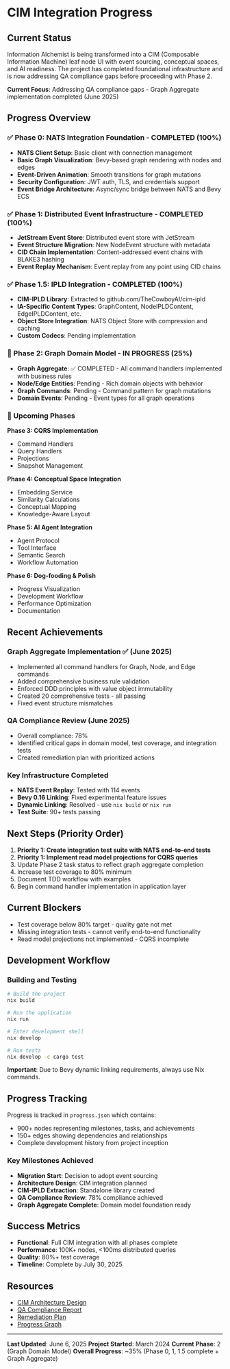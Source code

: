 # CIM Integration Progress

## Current Status

Information Alchemist is being transformed into a CIM (Composable Information Machine) leaf node UI with event sourcing, conceptual spaces, and AI readiness. The project has completed foundational infrastructure and is now addressing QA compliance gaps before proceeding with Phase 2.

**Current Focus**: Addressing QA compliance gaps - Graph Aggregate implementation completed (June 2025)

## Progress Overview

### ✅ Phase 0: NATS Integration Foundation - COMPLETED (100%)
- **NATS Client Setup**: Basic client with connection management
- **Basic Graph Visualization**: Bevy-based graph rendering with nodes and edges
- **Event-Driven Animation**: Smooth transitions for graph mutations
- **Security Configuration**: JWT auth, TLS, and credentials support
- **Event Bridge Architecture**: Async/sync bridge between NATS and Bevy ECS

### ✅ Phase 1: Distributed Event Infrastructure - COMPLETED (100%)
- **JetStream Event Store**: Distributed event store with JetStream
- **Event Structure Migration**: New NodeEvent structure with metadata
- **CID Chain Implementation**: Content-addressed event chains with BLAKE3 hashing
- **Event Replay Mechanism**: Event replay from any point using CID chains

### ✅ Phase 1.5: IPLD Integration - COMPLETED (100%)
- **CIM-IPLD Library**: Extracted to github.com/TheCowboyAI/cim-ipld
- **IA-Specific Content Types**: GraphContent, NodeIPLDContent, EdgeIPLDContent, etc.
- **Object Store Integration**: NATS Object Store with compression and caching
- **Custom Codecs**: Pending implementation

### 🚧 Phase 2: Graph Domain Model - IN PROGRESS (25%)
- **Graph Aggregate**: ✅ COMPLETED - All command handlers implemented with business rules
- **Node/Edge Entities**: Pending - Rich domain objects with behavior
- **Graph Commands**: Pending - Command pattern for graph mutations
- **Domain Events**: Pending - Event types for all graph operations

### 📅 Upcoming Phases

**Phase 3: CQRS Implementation**
- Command Handlers
- Query Handlers
- Projections
- Snapshot Management

**Phase 4: Conceptual Space Integration**
- Embedding Service
- Similarity Calculations
- Conceptual Mapping
- Knowledge-Aware Layout

**Phase 5: AI Agent Integration**
- Agent Protocol
- Tool Interface
- Semantic Search
- Workflow Automation

**Phase 6: Dog-fooding & Polish**
- Progress Visualization
- Development Workflow
- Performance Optimization
- Documentation

## Recent Achievements

### Graph Aggregate Implementation ✅ (June 2025)
- Implemented all command handlers for Graph, Node, and Edge commands
- Added comprehensive business rule validation
- Enforced DDD principles with value object immutability
- Created 20 comprehensive tests - all passing
- Fixed event structure mismatches

### QA Compliance Review (June 2025)
- Overall compliance: 78%
- Identified critical gaps in domain model, test coverage, and integration tests
- Created remediation plan with prioritized actions

### Key Infrastructure Completed
- **NATS Event Replay**: Tested with 114 events
- **Bevy 0.16 Linking**: Fixed experimental feature issues
- **Dynamic Linking**: Resolved - use `nix build` or `nix run`
- **Test Suite**: 90+ tests passing

## Next Steps (Priority Order)

1. **Priority 1: Create integration test suite with NATS end-to-end tests**
2. **Priority 1: Implement read model projections for CQRS queries**
3. Update Phase 2 task status to reflect graph aggregate completion
4. Increase test coverage to 80% minimum
5. Document TDD workflow with examples
6. Begin command handler implementation in application layer

## Current Blockers

- Test coverage below 80% target - quality gate not met
- Missing integration tests - cannot verify end-to-end functionality
- Read model projections not implemented - CQRS incomplete

## Development Workflow

### Building and Testing
```bash
# Build the project
nix build

# Run the application
nix run

# Enter development shell
nix develop

# Run tests
nix develop -c cargo test
```

**Important**: Due to Bevy dynamic linking requirements, always use Nix commands.

## Progress Tracking

Progress is tracked in `progress.json` which contains:
- 900+ nodes representing milestones, tasks, and achievements
- 150+ edges showing dependencies and relationships
- Complete development history from project inception

### Key Milestones Achieved
- **Migration Start**: Decision to adopt event sourcing
- **Architecture Design**: CIM integration planned
- **CIM-IPLD Extraction**: Standalone library created
- **QA Compliance Review**: 78% compliance achieved
- **Graph Aggregate Complete**: Domain model foundation ready

## Success Metrics

- **Functional**: Full CIM integration with all phases complete
- **Performance**: 100K+ nodes, <100ms distributed queries
- **Quality**: 80%+ test coverage
- **Timeline**: Complete by July 30, 2025

## Resources

- [CIM Architecture Design](../design/event-sourced-graph-architecture.md)
- [QA Compliance Report](../qa/cim-architecture-compliance-report.md)
- [Remediation Plan](../plan/qa-remediation-plan.md)
- [Progress Graph](progress.json)

---

**Last Updated**: June 6, 2025
**Project Started**: March 2024
**Current Phase**: 2 (Graph Domain Model)
**Overall Progress**: ~35% (Phase 0, 1, 1.5 complete + Graph Aggregate)
